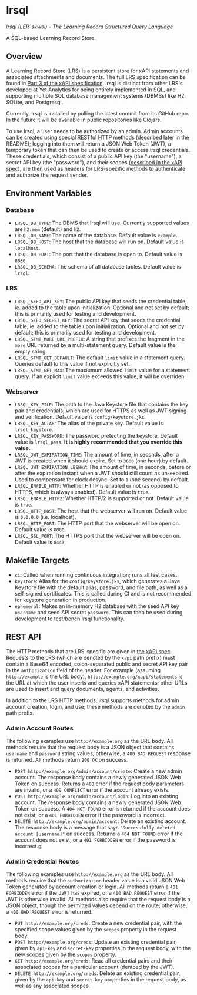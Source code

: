 # lrsql

_lrsql (LER-skwəl) - The Learning Record Structured Query Language_

A SQL-based Learning Record Store.

## Overview

A Learning Record Store (LRS) is a persistent store for xAPI statements and associated attachments and documents. The full LRS specification can be found in [Part 3 of the xAPI specification](https://github.com/adlnet/xAPI-Spec/blob/master/xAPI-Communication.md#partthree). lrsql is distinct from other LRS's developed at Yet Analytics for being entirely implemented in SQL, and supporting multiple SQL database management systems (DBMSs) like H2, SQLite, and Postgresql.

Currently, lrsql is installed by pulling the latest commit from its GitHub repo. In the future it will be available in public repositories like Clojars.

To use lrsql, a user needs to be authorized by an admin. Admin accounts can be created using special RESTful HTTP methods (described later in the README); logging into them will return a JSON Web Token (JWT), a temporary token that can then be used to create or access lrsql credentials. These credentials, which consist of a public API key (the "username"), a secret API key (the "password"), and their scopes ([described in the xAPI spec](https://github.com/adlnet/xAPI-Spec/blob/master/xAPI-Communication.md#42-oauth-10-authorization-scope)), are then used as headers for LRS-specific methods to authenticate and authorize the request sender.

## Environment Variables

### Database

- `LRSQL_DB_TYPE`: The DBMS that lrsql will use. Currently supported values are `h2:mem` (default) and `h2`.
- `LRSQL_DB_NAME`: The name of the database. Default value is `example`.
- `LRSQL_DB_HOST`: The host that the database will run on. Default value is `localhost`.
- `LRSQL_DB_PORT`: The port that the database is open to. Default value is `8080`.
- `LRSQL_DB_SCHEMA`: The schema of all database tables. Default value is `lrsql`.

### LRS

- `LRSQL_SEED_API_KEY`: The public API key that seeds the credential table, ie. added to the table upon initialization. Optional and not set by default; this is primarily used for testing and development.
- `LRSQL_SEED_SECRET_KEY`: The secret API key that seeds the credential table, ie. added to the table upon initialization. Optional and not set by default; this is primarily used for testing and development.
- `LRSQL_STMT_MORE_URL_PREFIX`: A string that prefixes the fragment in the `more` URL returned by a multi-statement query. Default value is the empty string.
- `LRSQL_STMT_GET_DEFAULT`: The default `limit` value in a statement query. Queries default to this value if not explicitly set.
- `LRSQL_STMT_GET_MAX`: The maxiumum allowed `limit` value for a statement query. If an explicit `limit` value exceeds this value, it will be overriden.

### Webserver
- `LRSQL_KEY_FILE`: The path to the Java Keystore file that contains the key pair and credentials, which are used for HTTPS as well as JWT signing and verification. Default value is `config/keystore.jks`.
- `LRSQL_KEY_ALIAS`: The alias of the private key. Default value is `lrsql_keystore`.
- `LRSQL_KEY_PASSWORD`: The password protecting the keystore. Default value is `lrsql_pass`. **It is highly recommended that you override this value.**
- `LRSQL_JWT_EXPIRATION_TIME`: The amount of time, in seconds, after a JWT is created when it should expire. Set to `3600` (one hour) by default.
- `LRSQL_JWT_EXPIRATION_LEEWAY`: The amount of time, in seconds, before or after the expiration instant when a JWT should still count as un-expired. Used to compensate for clock desync. Set to `1` (one second) by default.
- `LRSQL_ENABLE_HTTP`: Whether HTTP is enabled or not (as opposed to HTTPS, which is always enabled). Default value is `true`.
- `LRSQL_ENABLE_HTTP2`: Whether HTTP/2 is supported or not. Default value is `true`.
- `LRSQL_HTTP_HOST`: The host that the webserver will run on. Default value is `0.0.0.0` (i.e. localhost).
- `LRSQL_HTTP_PORT`: The HTTP port that the webserver will be open on. Default value is `8080`.
- `LRSQL_SSL_PORT`: The HTTPS port that the webserver will be open on. Default value is `8443`.

## Makefile Targets

- `ci`: Called when running continuous integration; runs all test cases.
- `keystore`: Alias for the `config/keystore.jks`, which generates a Java Keystore file with the default alias, password, and file path, as well as a self-signed certificates. This is called during CI and is not recommended for keystore generation in production.
- `ephemeral`: Makes an in-memory H2 database with the seed API key `username` and seed API secret `password`. This can then be used during development to test/bench lrsql functionality.

## REST API

The HTTP methods that are LRS-specific are given in [the xAPI spec](https://github.com/adlnet/xAPI-Spec/blob/master/xAPI-Communication.md#datatransfer). Requests to the LRS (which are denoted by the `xapi` path prefix) must contain a Base64 encoded, colon-separated public and secret API key pair in the `authorization` field of the header. For example (assuming `http://example` is the URL body), `http://example.org/xapi/statements` is the URL at which the user inserts and queries xAPI statements; other URLs are used to insert and query documents, agents, and activities.

In addition to the LRS HTTP methods, lrsql supports methods for admin account creation, login, and use; these methods are denoted by the `admin` path prefix.

### Admin Account Routes

The following examples use `http://example.org` as the URL body. All methods require that the request body is a JSON object that contains `username` and `password` string values; otherwise, a `400 BAD REQUEST` response is returned. All methods return `200 OK` on success.

- `POST http://example.org/admin/account/create`: Create a new admin account. The response body contains a newly generated JSON Web Token on success. Returns a `400` error if the request body parameters are invalid, or a `409 CONFLICT` error if the account already exists.
- `POST http://example.org/admin/account/login`: Log into an existing account. The response body contains a newly generated JSON Web Token on success. A `404 NOT FOUND` error is returned if the account does not exist, or a `401 FORBIDDEN` error if the password is incorrect.
- `DELETE http://example.org/admin/account`: Delete an existing account. The response body is a message that says `"Successfully deleted account [username]"` on success. Returns a `404 NOT FOUND` error if the account does not exist, or a `401 FORBIDDEN` error if the password is incorrect.gi

### Admin Credential Routes

The following examples use `http://example.org` as the URL body. All methods require that the `authorization` header value is a valid JSON Web Token generated by account creation or login. All methods return a `401 FORBIDDEN` error if the JWT has expired, or a `400 BAD REQUEST` error if the JWT is otherwise invalid. All methods also require that the request body is a JSON object, though the permitted values depend on the route; otherwise, a `400 BAD REQUEST` error is returned.

- `PUT http://example.org/creds`: Create a new credential pair, with the specified scope values given by the `scopes` property in the request body.
- `POST http://example.org/creds`: Update an existing credential pair, given by `api-key` and `secret-key` properties in the request body, with the new scopes given by the `scopes` property.
- `GET http://example.org/creds`: Read all credential pairs and their associated scopes for a particular account (dentoed by the JWT).
- `DELETE http://example.org/creds`: Delete an existing credential pair, given by the `api-key` and `secret-key` properties in the request body, as well as any associated scopes.

